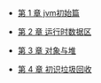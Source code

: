 * [第 1 章 jvm初始篇](_content/chapter01)

* [第 2 章 运行时数据区](_content/chapter02)

* [第 3 章 对象与堆](_content/chapter03)

* [第 4 章 初识垃圾回收](_content/chapter04)

  

